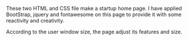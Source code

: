 These two HTML and CSS file make a startup home page. 
I have applied BootStrap, jquery and fontawesome on this page to provide it with some reactivity and creativity.


According to the user window size, the page adjust its features and size.

